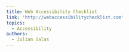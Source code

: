 ```yaml
---
title: Web Accessibility Checklist
link: 'http://webaccessibilitychecklist.com'
topics:
  - Accessibility
authors:
  - Julian Salas
---
```


